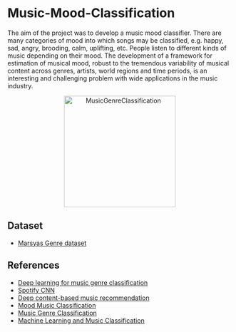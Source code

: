 # Music-Mood-Classification
The aim of the project was to develop a music mood classifier. There are many categories of mood into which songs may be classified, e.g. happy, sad, angry, brooding, calm, uplifting, etc. People listen to different kinds of music depending on their mood. The development of a framework for estimation of musical mood, robust to the tremendous variability of musical content across genres, artists, world regions and time periods, is an interesting and challenging problem with wide applications in the music industry. 


<p align="center">
<img src="https://user-images.githubusercontent.com/54474853/89421393-9af08c00-d751-11ea-96a4-9505e3062e4b.jpg" alt="MusicGenreClassification" width="250">
</p>

## Dataset
 * [Marsyas Genre dataset](http://marsyas.info/downloads/datasets.html)

## References
 * [Deep learning for music genre classification](https://courses.engr.illinois.edu/ece544na/fa2014/Tao_Feng.pdf)
 * [Spotify CNN](https://benanne.github.io/2014/08/05/spotify-cnns.html)
 * [Deep content-based music recommendation](http://papers.nips.cc/paper/5004-deep-content-based-)
 * [Mood Music Classification](http://cs229.stanford.edu/proj2011/GoelPadial-MusicMoodClassification.pdf)
 * [Music Genre Classification](https://towardsdatascience.com/music-genre-classification-with-python-c714d032f0d8)
 * [Machine Learning and Music Classification](https://towardsdatascience.com/machine-learning-and-music-classification-a-content-based-filtering-approach-f2c4eb13bade)
 
